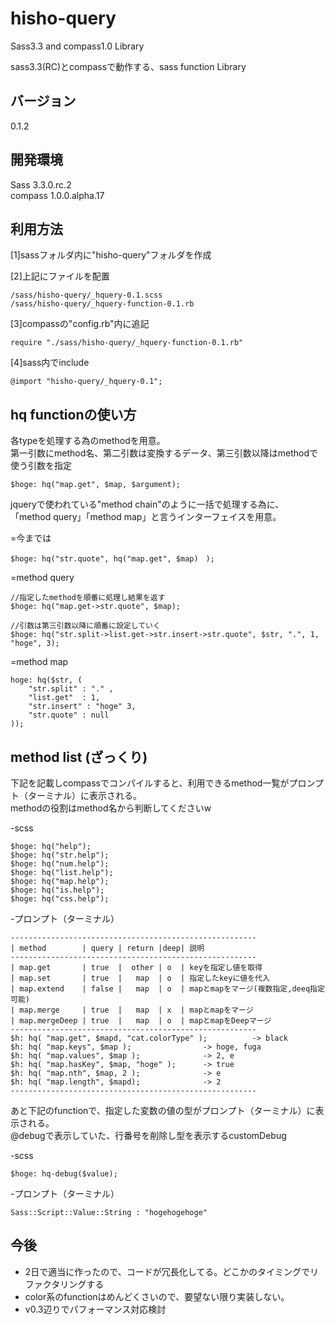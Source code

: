hisho-query
===========
Sass3.3 and compass1.0 Library  

sass3.3(RC)とcompassで動作する、sass function Library  

バージョン
------
0.1.2

開発環境
------
Sass 3.3.0.rc.2  
compass 1.0.0.alpha.17  


利用方法
------

[1]sassフォルダ内に"hisho-query"フォルダを作成  

[2]上記にファイルを配置  

	/sass/hisho-query/_hquery-0.1.scss
	/sass/hisho-query/_hquery-function-0.1.rb

[3]compassの"config.rb"内に追記  

	require "./sass/hisho-query/_hquery-function-0.1.rb"

[4]sass内でinclude  

	@import "hisho-query/_hquery-0.1";


hq functionの使い方
------

各typeを処理する為のmethodを用意。  
第一引数にmethod名、第二引数は変換するデータ、第三引数以降はmethodで使う引数を指定  

	$hoge: hq("map.get", $map, $argument);

jqueryで使われている"method chain"のように一括で処理する為に、  
「method query」「method map」と言うインターフェイスを用意。  

=今までは  

	$hoge: hq("str.quote", hq("map.get", $map)　);

=method query  

	//指定したmethodを順番に処理し結果を返す
	$hoge: hq("map.get->str.quote", $map);
	
	//引数は第三引数以降に順番に設定していく
	$hoge: hq("str.split->list.get->str.insert->str.quote", $str, ".", 1, "hoge", 3);

=method map  

	hoge: hq($str, (
		"str.split" : "." ,
		"list.get"  : 1,
		"str.insert" : "hoge" 3,
		"str.quote" : null
	));


method list (ざっくり)
------

下記を記載しcompassでコンパイルすると、利用できるmethod一覧がプロンプト（ターミナル）に表示される。  
methodの役割はmethod名から判断してくださいw  

-scss  

	$hoge: hq("help");
	$hoge: hq("str.help");
	$hoge: hq("num.help");
	$hoge: hq("list.help");
	$hoge: hq("map.help");
	$hoge: hq("is.help");
	$hoge: hq("css.help");

-プロンプト（ターミナル）  

	-------------------------------------------------------
	| method        | query | return |deep| 説明
	-------------------------------------------------------
	| map.get       | true  |  other | o  | keyを指定し値を取得
	| map.set       | true  |   map  | o  | 指定したkeyに値を代入
	| map.extend    | false |   map  | o  | mapとmapをマージ(複数指定,deeq指定可能)
	| map.merge     | true  |   map  | x  | mapとmapをマージ
	| map.mergeDeep | true  |   map  | o  | mapとmapをDeepマージ
	-------------------------------------------------------
	$h: hq( "map.get", $mapd, "cat.colorType" );          -> black
	$h: hq( "map.keys", $map );                -> hoge, fuga
	$h: hq( "map.values", $map );              -> 2, e
	$h: hq( "map.hasKey", $map, "hoge" );      -> true
	$h: hq( "map.nth", $map, 2 );              -> e
	$h: hq( "map.length", $mapd);              -> 2
	-------------------------------------------------------


あと下記のfunctionで、指定した変数の値の型がプロンプト（ターミナル）に表示される。  
@debugで表示していた、行番号を削除し型を表示するcustomDebug  

-scss  

	$hoge: hq-debug($value);

-プロンプト（ターミナル）  

	
	Sass::Script::Value::String : "hogehogehoge"
	


今後
------
* 2日で適当に作ったので、コードが冗長化してる。どこかのタイミングでリファクタリングする
* color系のfunctionはめんどくさいので、要望ない限り実装しない。
* v0.3辺りでパフォーマンス対応検討







